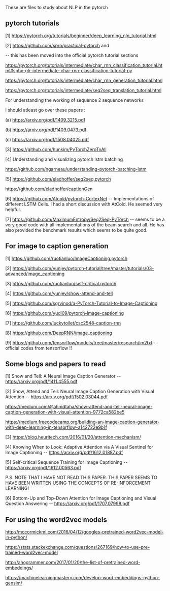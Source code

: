 These are files to study about NLP in the pytorch

pytorch tutorials 
------------------------------------

[1] https://pytorch.org/tutorials/beginner/deep_learning_nlp_tutorial.html

[2] https://github.com/spro/practical-pytorch and 

-- this has been moved into the official pytorch tutorial sections 

https://pytorch.org/tutorials/intermediate/char_rnn_classification_tutorial.html#sphx-glr-intermediate-char-rnn-classification-tutorial-py

https://pytorch.org/tutorials/intermediate/char_rnn_generation_tutorial.html

https://pytorch.org/tutorials/intermediate/seq2seq_translation_tutorial.html

For understanding the working of sequence 2 sequence networks 

I should atleast go over these papers : 

(a) https://arxiv.org/pdf/1409.3215.pdf

(b) https://arxiv.org/pdf/1409.0473.pdf

(c) https://arxiv.org/pdf/1508.04025.pdf

[3] https://github.com/hunkim/PyTorchZeroToAll

[4] Understanding and visualizing pytorch lstm batching 

https://github.com/ngarneau/understanding-pytorch-batching-lstm

[5] https://github.com/eladhoffer/seq2seq.pytorch

https://github.com/eladhoffer/captionGen

[6] https://github.com/Atcold/pytorch-CortexNet -- Implementations of different LSTM Cells. I had a short discussion with 
AtCold. He seemed very helpful.

[7] https://github.com/MaximumEntropy/Seq2Seq-PyTorch -- seems to be a very good code with all implementations of the beam search and all. He has also provided the benchmark results which seems to be quite good.

For image to caption generation
------------------------------------

[1] https://github.com/ruotianluo/ImageCaptioning.pytorch

[2] https://github.com/yunjey/pytorch-tutorial/tree/master/tutorials/03-advanced/image_captioning

[3] https://github.com/ruotianluo/self-critical.pytorch

[4] https://github.com/yunjey/show-attend-and-tell

[5] https://github.com/sgrvinod/a-PyTorch-Tutorial-to-Image-Captioning

[6] https://github.com/yudi09/pytorch-image-captioning

[7] https://github.com/luckytoilet/csc2548-caption-rnn

[8] https://github.com/DeepRNN/image_captioning

[9] https://github.com/tensorflow/models/tree/master/research/im2txt -- official codes from tensorflow !!

Some blogs and papers to read 
-----------------------------

[1] Show and Tell: A Neural Image Caption Generator -- https://arxiv.org/pdf/1411.4555.pdf

[2] Show, Attend and Tell: Neural Image Caption Generation with Visual Attention -- https://arxiv.org/pdf/1502.03044.pdf

https://medium.com/@ahmdtaha/show-attend-and-tell-neural-image-caption-generation-with-visual-attention-9772ca582be5

https://medium.freecodecamp.org/building-an-image-caption-generator-with-deep-learning-in-tensorflow-a142722e9b1f

[3] https://blog.heuritech.com/2016/01/20/attention-mechanism/

[4] Knowing When to Look: Adaptive Attention via A Visual Sentinel for Image Captioning -- https://arxiv.org/pdf/1612.01887.pdf

[5] Self-critical Sequence Training for Image Captioning -- https://arxiv.org/pdf/1612.00563.pdf

P.S. NOTE THAT I HAVE NOT READ THIS PAPER. THIS PAPER SEEMS TO HAVE BEEN WRITTEN USING THE CONCEPTS OF RE-INFORCEMENT LEARNING!

[6] Bottom-Up and Top-Down Attention for Image Captioning and Visual Question Answering -- https://arxiv.org/pdf/1707.07998.pdf




For using the word2vec models
------------------------------------

http://mccormickml.com/2016/04/12/googles-pretrained-word2vec-model-in-python/

https://stats.stackexchange.com/questions/267169/how-to-use-pre-trained-word2vec-model

http://ahogrammer.com/2017/01/20/the-list-of-pretrained-word-embeddings/

https://machinelearningmastery.com/develop-word-embeddings-python-gensim/


